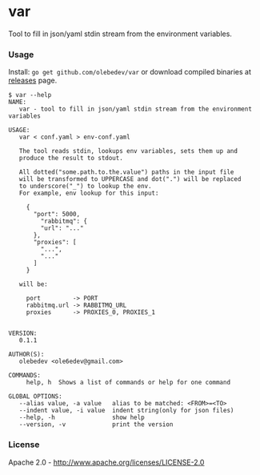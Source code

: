 # var

Tool to fill in json/yaml stdin stream from the environment variables.

### Usage

Install: `go get github.com/olebedev/var` or download compiled binaries at [releases](https://github.com/olebedev/var/releases) page.

```
$ var --help
NAME:
   var - tool to fill in json/yaml stdin stream from the environment variables

USAGE:
   var < conf.yaml > env-conf.yaml

   The tool reads stdin, lookups env variables, sets them up and
   produce the result to stdout.

   All dotted("some.path.to.the.value") paths in the input file
   will be transformed to UPPERCASE and dot(".") will be replaced
   to underscore("_") to lookup the env.
   For example, env lookup for this input:

     {
       "port": 5000,
         "rabbitmq": {
         "url": "..."
       },
       "proxies": [
         "...",
         "..."
       ]
     }

   will be:

     port         -> PORT
     rabbitmq.url -> RABBITMQ_URL
     proxies      -> PROXIES_0, PROXIES_1


VERSION:
   0.1.1

AUTHOR(S):
   olebedev <ole6edev@gmail.com>

COMMANDS:
     help, h  Shows a list of commands or help for one command

GLOBAL OPTIONS:
   --alias value, -a value   alias to be matched: <FROM>=<TO>
   --indent value, -i value  indent string(only for json files)
   --help, -h                show help
   --version, -v             print the version
```

### License

Apache 2.0 - http://www.apache.org/licenses/LICENSE-2.0
